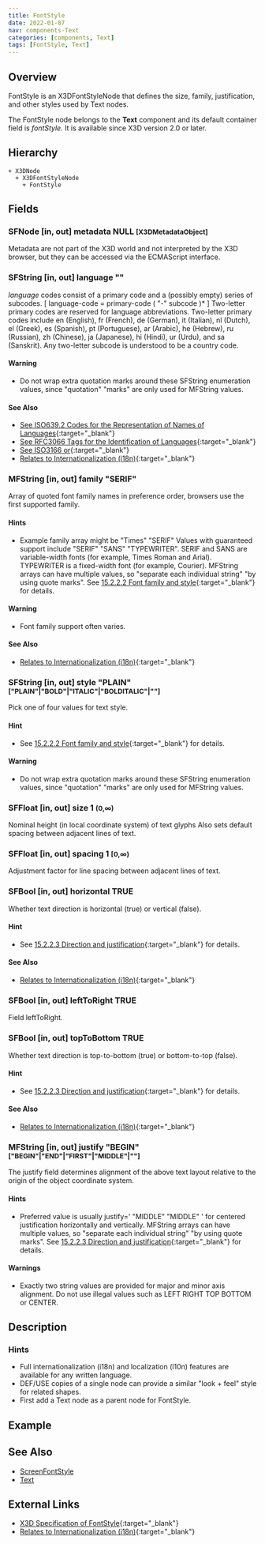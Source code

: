 ```yaml
---
title: FontStyle
date: 2022-01-07
nav: components-Text
categories: [components, Text]
tags: [FontStyle, Text]
---
```

<style>
.post h3 {
  word-spacing: 0.2em;
}
</style>

## Overview

FontStyle is an X3DFontStyleNode that defines the size, family, justification, and other styles used by Text nodes.

The FontStyle node belongs to the **Text** component and its default container field is *fontStyle.* It is available since X3D version 2.0 or later.

## Hierarchy

```
+ X3DNode
  + X3DFontStyleNode
    + FontStyle
```

## Fields

### SFNode [in, out] **metadata** NULL <small>[X3DMetadataObject]</small>

Metadata are not part of the X3D world and not interpreted by the X3D browser, but they can be accessed via the ECMAScript interface.

### SFString [in, out] **language** ""

*language* codes consist of a primary code and a (possibly empty) series of subcodes. [ language-code = primary-code ( "-" subcode )\* ] Two-letter primary codes are reserved for language abbreviations. Two-letter primary codes include en (English), fr (French), de (German), it (Italian), nl (Dutch), el (Greek), es (Spanish), pt (Portuguese), ar (Arabic), he (Hebrew), ru (Russian), zh (Chinese), ja (Japanese), hi (Hindi), ur (Urdu), and sa (Sanskrit). Any two-letter subcode is understood to be a country code.

#### Warning

- Do not wrap extra quotation marks around these SFString enumeration values, since "quotation" "marks" are only used for MFString values.

#### See Also

- [See ISO639.2 Codes for the Representation of Names of Languages](https://www.loc.gov/standards/iso639-2/php/code_list.php){:target="_blank"}
- [See RFC3066 Tags for the Identification of Languages](https://tools.ietf.org/html/rfc3066){:target="_blank"}
- [See ISO3166 or](http://xml.coverpages.org/languageIdentifiers.html){:target="_blank"}
- [Relates to Internationalization (i18n)](https://www.w3.org/standards/webdesign/i18n){:target="_blank"}

### MFString [in, out] **family** "SERIF"

Array of quoted font family names in preference order, browsers use the first supported family.

#### Hints

- Example family array might be "Times" "SERIF" Values with guaranteed support include "SERIF" "SANS" "TYPEWRITER". SERIF and SANS are variable-width fonts (for example, Times Roman and Arial). TYPEWRITER is a fixed-width font (for example, Courier). MFString arrays can have multiple values, so "separate each individual string" "by using quote marks". See [15.2.2.2 Font family and style](https://www.web3d.org/files/specifications/19775-1/V3.3/Part01/components/text.html#Fontfamilyandstyle){:target="_blank"} for details.

#### Warning

- Font family support often varies.

#### See Also

- [Relates to Internationalization (i18n)](https://www.w3.org/standards/webdesign/i18n){:target="_blank"}

### SFString [in, out] **style** "PLAIN" <small>["PLAIN"|"BOLD"|"ITALIC"|"BOLDITALIC"|""]</small>

Pick one of four values for text style.

#### Hint

- See [15.2.2.2 Font family and style](https://www.web3d.org/files/specifications/19775-1/V3.3/Part01/components/text.html#Fontfamilyandstyle){:target="_blank"} for details.

#### Warning

- Do not wrap extra quotation marks around these SFString enumeration values, since "quotation" "marks" are only used for MFString values.

### SFFloat [in, out] **size** 1 <small>(0,∞)</small>

Nominal height (in local coordinate system) of text glyphs Also sets default spacing between adjacent lines of text.

### SFFloat [in, out] **spacing** 1 <small>[0,∞)</small>

Adjustment factor for line spacing between adjacent lines of text.

### SFBool [in, out] **horizontal** TRUE

Whether text direction is horizontal (true) or vertical (false).

#### Hint

- See [15.2.2.3 Direction and justification](https://www.web3d.org/files/specifications/19775-1/V3.3/Part01/components/text.html#Directionandjustification){:target="_blank"} for details.

#### See Also

- [Relates to Internationalization (i18n)](https://www.w3.org/standards/webdesign/i18n){:target="_blank"}

### SFBool [in, out] **leftToRight** TRUE

Field leftToRight.

### SFBool [in, out] **topToBottom** TRUE

Whether text direction is top-to-bottom (true) or bottom-to-top (false).

#### Hint

- See [15.2.2.3 Direction and justification](https://www.web3d.org/files/specifications/19775-1/V3.3/Part01/components/text.html#Directionandjustification){:target="_blank"} for details.

#### See Also

- [Relates to Internationalization (i18n)](https://www.w3.org/standards/webdesign/i18n){:target="_blank"}

### MFString [in, out] **justify** "BEGIN" <small>["BEGIN"|"END"|"FIRST"|"MIDDLE"|""]</small>

The justify field determines alignment of the above text layout relative to the origin of the object coordinate system.

#### Hints

- Preferred value is usually justify=' "MIDDLE" "MIDDLE" ' for centered justification horizontally and vertically. MFString arrays can have multiple values, so "separate each individual string" "by using quote marks". See [15.2.2.3 Direction and justification](https://www.web3d.org/files/specifications/19775-1/V3.3/Part01/components/text.html#Directionandjustification){:target="_blank"} for details.

#### Warnings

- Exactly two string values are provided for major and minor axis alignment. Do not use illegal values such as LEFT RIGHT TOP BOTTOM or CENTER.

## Description

### Hints

- Full internationalization (i18n) and localization (l10n) features are available for any written language.
- DEF/USE copies of a single node can provide a similar "look + feel" style for related shapes.
- First add a Text node as a parent node for FontStyle.

## Example

<x3d-canvas src="https://create3000.github.io/media/examples/Text/FontStyle/FontStyle.x3d" update="auto"></x3d-canvas>

## See Also

- [ScreenFontStyle](/x_ite/components/layout/screenfontstyle)
- [Text](/x_ite/components/text/text)

## External Links

- [X3D Specification of FontStyle](https://www.web3d.org/documents/specifications/19775-1/V4.0/Part01/components/text.html#FontStyle){:target="_blank"}
- [Relates to Internationalization (i18n)](https://www.w3.org/standards/webdesign/i18n){:target="_blank"}
